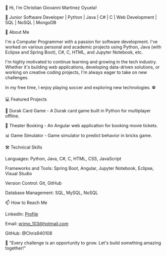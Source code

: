 👋 Hi, I'm Christian Giovanni Martinez Oyuela!

🚀 Junior Software Developer | Python | Java | C# | C | Web Development | SQL | NoSQL | MongoDB 

📌 About Me

I'm a Computer Programmer with a passion for software development. I've worked on various personal and academic projects using Python, Java (with Eclipse and Spring Boot), C#, C, HTML, and Jupyter Notebook, etc.

I'm highly motivated to continue learning and growing in the tech industry. Whether it's building web applications, developing data-driven solutions, or working on creative coding projects, I'm always eager to take on new challenges.

In my free time, I enjoy playing soccer and exploring new technologies. ⚽

💻 Featured Projects

🎯 Durak Card Game - A Durak card game built in Python for multiplayer offline.

🛒 Theater Booking - An Angular web application for booking movie tickets.

📊 Game Simulator - Game simulator to predict behavior in bricks game.

🛠️ Technical Skills

Languages: Python, Java, C#, C, HTML, CSS, JavaScript

Frameworks and Tools: Spring Boot, Angular, Jupyter Notebook, Eclipse, Visual Studio

Version Control: Git, GitHub

Database Management: SQL, MySQL, NoSQL

📫 How to Reach Me

LinkedIn: [Profile](https://www.linkedin.com/in/christian-giovanni-martinez-oyuela-417984309/) 

Email: primo_103@hotmail.com

GitHub: @Chris940108

🌟 "Every challenge is an opportunity to grow. Let's build something amazing together!"

